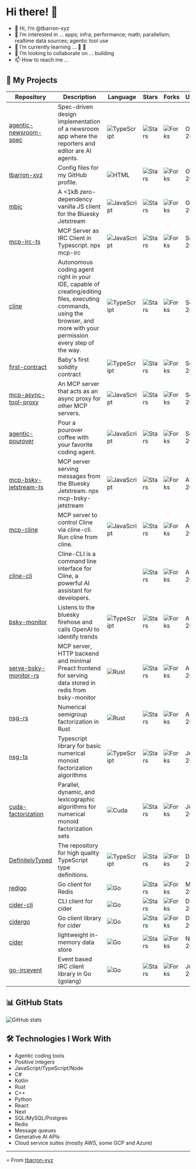 # Hi there! 👋

- 👋 Hi, I’m @tbarron-xyz
- 👀 I’m interested in ... apps; infra; performance; math; parallelism; realtime data sources; agentic tool use
- 🌱 I’m currently learning ... 🦀 🤖
- 💞️ I’m looking to collaborate on ... building
- 📫 How to reach me ...

<!---
tbarron-xyz/tbarron-xyz is a ✨ special ✨ repository because its `README.md` (this file) appears on your GitHub profile.
You can click the Preview link to take a look at your changes.
--->


## 🚀 My Projects

| Repository | Description | Language | Stars | Forks | Updated |
|------------|-------------|----------|-------|-------|---------|
| [agentic-newsroom-spec](https://github.com/tbarron-xyz/agentic-newsroom-spec) | Spec-driven design implementation of a newsroom app where the reporters and editor are AI agents. | ![TypeScript](https://img.shields.io/badge/TypeScript-007ACC?style=flat&logo=typescript&logoColor=white) | ![Stars](https://img.shields.io/github/stars/tbarron-xyz/agentic-newsroom-spec?style=flat) | ![Forks](https://img.shields.io/github/forks/tbarron-xyz/agentic-newsroom-spec?style=flat) | Oct 6, 2025 |
| [tbarron-xyz](https://github.com/tbarron-xyz/tbarron-xyz) | Config files for my GitHub profile. | ![HTML](https://img.shields.io/badge/HTML-239120?style=flat&logo=html5&logoColor=white) | ![Stars](https://img.shields.io/github/stars/tbarron-xyz/tbarron-xyz?style=flat) | ![Forks](https://img.shields.io/github/forks/tbarron-xyz/tbarron-xyz?style=flat) | Oct 6, 2025 |
| [mbjc](https://github.com/tbarron-xyz/mbjc) | A <1kB zero-dependency vanilla JS client for the Bluesky Jetstream | ![JavaScript](https://img.shields.io/badge/JavaScript-F7DF1E?style=flat&logo=javascript&logoColor=black) | ![Stars](https://img.shields.io/github/stars/tbarron-xyz/mbjc?style=flat) | ![Forks](https://img.shields.io/github/forks/tbarron-xyz/mbjc?style=flat) | Oct 2, 2025 |
| [mcp-irc-ts](https://github.com/tbarron-xyz/mcp-irc-ts) | MCP Server as IRC Client in Typescript. npx mcp-irc | ![JavaScript](https://img.shields.io/badge/JavaScript-F7DF1E?style=flat&logo=javascript&logoColor=black) | ![Stars](https://img.shields.io/github/stars/tbarron-xyz/mcp-irc-ts?style=flat) | ![Forks](https://img.shields.io/github/forks/tbarron-xyz/mcp-irc-ts?style=flat) | Sep 29, 2025 |
| [cline](https://github.com/tbarron-xyz/cline) | Autonomous coding agent right in your IDE, capable of creating/editing files, executing commands, using the browser, and more with your permission every step of the way. | ![TypeScript](https://img.shields.io/badge/TypeScript-007ACC?style=flat&logo=typescript&logoColor=white) | ![Stars](https://img.shields.io/github/stars/tbarron-xyz/cline?style=flat) | ![Forks](https://img.shields.io/github/forks/tbarron-xyz/cline?style=flat) | Sep 14, 2025 |
| [first-contract](https://github.com/tbarron-xyz/first-contract) | Baby's first solidity contract | ![TypeScript](https://img.shields.io/badge/TypeScript-007ACC?style=flat&logo=typescript&logoColor=white) | ![Stars](https://img.shields.io/github/stars/tbarron-xyz/first-contract?style=flat) | ![Forks](https://img.shields.io/github/forks/tbarron-xyz/first-contract?style=flat) | Sep 12, 2025 |
| [mcp-async-tool-proxy](https://github.com/tbarron-xyz/mcp-async-tool-proxy) | An MCP server that acts as an async proxy for other MCP servers. | ![JavaScript](https://img.shields.io/badge/JavaScript-F7DF1E?style=flat&logo=javascript&logoColor=black) | ![Stars](https://img.shields.io/github/stars/tbarron-xyz/mcp-async-tool-proxy?style=flat) | ![Forks](https://img.shields.io/github/forks/tbarron-xyz/mcp-async-tool-proxy?style=flat) | Sep 2, 2025 |
| [agentic-pourover](https://github.com/tbarron-xyz/agentic-pourover) | Pour a pourover coffee with your favorite coding agent. | ![JavaScript](https://img.shields.io/badge/JavaScript-F7DF1E?style=flat&logo=javascript&logoColor=black) | ![Stars](https://img.shields.io/github/stars/tbarron-xyz/agentic-pourover?style=flat) | ![Forks](https://img.shields.io/github/forks/tbarron-xyz/agentic-pourover?style=flat) | Sep 2, 2025 |
| [mcp-bsky-jetstream-ts](https://github.com/tbarron-xyz/mcp-bsky-jetstream-ts) | MCP server serving messages from the Bluesky Jetstream. npx mcp-bsky-jetstream | ![JavaScript](https://img.shields.io/badge/JavaScript-F7DF1E?style=flat&logo=javascript&logoColor=black) | ![Stars](https://img.shields.io/github/stars/tbarron-xyz/mcp-bsky-jetstream-ts?style=flat) | ![Forks](https://img.shields.io/github/forks/tbarron-xyz/mcp-bsky-jetstream-ts?style=flat) | Aug 29, 2025 |
| [mcp-cline](https://github.com/tbarron-xyz/mcp-cline) | MCP server to control Cline via cline-cli. Run cline from cline. | ![JavaScript](https://img.shields.io/badge/JavaScript-F7DF1E?style=flat&logo=javascript&logoColor=black) | ![Stars](https://img.shields.io/github/stars/tbarron-xyz/mcp-cline?style=flat) | ![Forks](https://img.shields.io/github/forks/tbarron-xyz/mcp-cline?style=flat) | Aug 26, 2025 |
| [cline-cli](https://github.com/tbarron-xyz/cline-cli) | Cline-CLI is a command line interface for Cline, a powerful AI assistant for developers. | | ![Stars](https://img.shields.io/github/stars/tbarron-xyz/cline-cli?style=flat) | ![Forks](https://img.shields.io/github/forks/tbarron-xyz/cline-cli?style=flat) | Aug 26, 2025 |
| [bsky-monitor](https://github.com/tbarron-xyz/bsky-monitor) | Listens to the bluesky firehose and calls OpenAI to identify trends | ![TypeScript](https://img.shields.io/badge/TypeScript-007ACC?style=flat&logo=typescript&logoColor=white) | ![Stars](https://img.shields.io/github/stars/tbarron-xyz/bsky-monitor?style=flat) | ![Forks](https://img.shields.io/github/forks/tbarron-xyz/bsky-monitor?style=flat) | Aug 24, 2025 |
| [serve-bsky-monitor-rs](https://github.com/tbarron-xyz/serve-bsky-monitor-rs) | MCP server, HTTP backend and minimal Preact frontend for serving data stored in redis from bsky-monitor | ![Rust](https://img.shields.io/badge/Rust-000000?style=flat&logo=rust&logoColor=white) | ![Stars](https://img.shields.io/github/stars/tbarron-xyz/serve-bsky-monitor-rs?style=flat) | ![Forks](https://img.shields.io/github/forks/tbarron-xyz/serve-bsky-monitor-rs?style=flat) | Aug 24, 2025 |
| [nsg-rs](https://github.com/tbarron-xyz/nsg-rs) | Numerical semigroup factorization in Rust | ![Rust](https://img.shields.io/badge/Rust-000000?style=flat&logo=rust&logoColor=white) | ![Stars](https://img.shields.io/github/stars/tbarron-xyz/nsg-rs?style=flat) | ![Forks](https://img.shields.io/github/forks/tbarron-xyz/nsg-rs?style=flat) | Aug 1, 2025 |
| [nsg-ts](https://github.com/tbarron-xyz/nsg-ts) | Typescript library for basic numerical monoid factorization algorithms | ![TypeScript](https://img.shields.io/badge/TypeScript-007ACC?style=flat&logo=typescript&logoColor=white) | ![Stars](https://img.shields.io/github/stars/tbarron-xyz/nsg-ts?style=flat) | ![Forks](https://img.shields.io/github/forks/tbarron-xyz/nsg-ts?style=flat) | Jul 28, 2025 |
| [cuda-factorization](https://github.com/tbarron-xyz/cuda-factorization) | Parallel, dynamic, and lexicographic algorithms for numerical monoid factorization sets | ![Cuda](https://img.shields.io/badge/Cuda-76B900?style=flat&logo=nvidia&logoColor=white) | ![Stars](https://img.shields.io/github/stars/tbarron-xyz/cuda-factorization?style=flat) | ![Forks](https://img.shields.io/github/forks/tbarron-xyz/cuda-factorization?style=flat) | Jul 9, 2025 |
| [DefinitelyTyped](https://github.com/tbarron-xyz/DefinitelyTyped) | The repository for high quality TypeScript type definitions. | ![TypeScript](https://img.shields.io/badge/TypeScript-007ACC?style=flat&logo=typescript&logoColor=white) | ![Stars](https://img.shields.io/github/stars/tbarron-xyz/DefinitelyTyped?style=flat) | ![Forks](https://img.shields.io/github/forks/tbarron-xyz/DefinitelyTyped?style=flat) | Dec 12, 2018 |
| [redigo](https://github.com/tbarron-xyz/redigo) | Go client for Redis | ![Go](https://img.shields.io/badge/Go-00ADD8?style=flat&logo=go&logoColor=white) | ![Stars](https://img.shields.io/github/stars/tbarron-xyz/redigo?style=flat) | ![Forks](https://img.shields.io/github/forks/tbarron-xyz/redigo?style=flat) | Mar 14, 2018 |
| [cider-cli](https://github.com/tbarron-xyz/cider-cli) | CLI client for cider | ![Go](https://img.shields.io/badge/Go-00ADD8?style=flat&logo=go&logoColor=white) | ![Stars](https://img.shields.io/github/stars/tbarron-xyz/cider-cli?style=flat) | ![Forks](https://img.shields.io/github/forks/tbarron-xyz/cider-cli?style=flat) | Dec 5, 2016 |
| [cidergo](https://github.com/tbarron-xyz/cidergo) | Go client library for cider | ![Go](https://img.shields.io/badge/Go-00ADD8?style=flat&logo=go&logoColor=white) | ![Stars](https://img.shields.io/github/stars/tbarron-xyz/cidergo?style=flat) | ![Forks](https://img.shields.io/github/forks/tbarron-xyz/cidergo?style=flat) | Dec 5, 2016 |
| [cider](https://github.com/tbarron-xyz/cider) | lightweight in-memory data store | ![Go](https://img.shields.io/badge/Go-00ADD8?style=flat&logo=go&logoColor=white) | ![Stars](https://img.shields.io/github/stars/tbarron-xyz/cider?style=flat) | ![Forks](https://img.shields.io/github/forks/tbarron-xyz/cider?style=flat) | Nov 11, 2016 |
| [go-ircevent](https://github.com/tbarron-xyz/go-ircevent) | Event based IRC client library in Go (golang) | ![Go](https://img.shields.io/badge/Go-00ADD8?style=flat&logo=go&logoColor=white) | ![Stars](https://img.shields.io/github/stars/tbarron-xyz/go-ircevent?style=flat) | ![Forks](https://img.shields.io/github/forks/tbarron-xyz/go-ircevent?style=flat) | Jul 28, 2016 |

## 📊 GitHub Stats

![GitHub stats](https://github-readme-stats.vercel.app/api?username=tbarron-xyz&show_icons=true&theme=radical)

## 🛠️ Technologies I Work With

- Agentic coding tools
- Positive integers
- JavaScript/TypeScript/Node
- C#
- Kotlin
- Rust
- C++
- Python
- React
- Next
- SQL/MySQL/Postgres
- Redis
- Message queues
- Generative AI APIs
- Cloud service suites (mostly AWS, some GCP and Azure)

---

⭐️ From [tbarron-xyz](https://github.com/tbarron-xyz)
